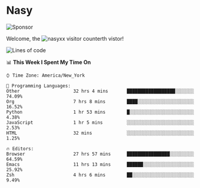 # Nasy

<!--
<p align="center">
<img height="200" src="https://github-readme-stats.vercel.app/api?username=nasyxx&count_private=true&show_icons=true&theme=dracula&include_all_commits=true"/>
<img height="200" src="https://github-readme-stats.vercel.app/api/top-langs/?username=nasyxx&theme=dracula&hide=html,jupyter+notebook&count_private=true&show_icons=true"/>
</p>

  
----------------
-->

![Sponsor](https://img.shields.io/static/v1.svg?label=Sponsor&message=%E2%9D%A4&logo=GitHub&style=flat&color=pink)
 
Welcome, the ![nasyxx visitor counter](https://count.getloli.com/get/@nasyxx?theme=rule34)th vistor!
 
<!--START_SECTION:waka-->
![Lines of code](https://img.shields.io/badge/From%20Hello%20World%20I%27ve%20Written-599653%20lines%20of%20code-blue)

📊 **This Week I Spent My Time On** 

```text
⌚︎ Time Zone: America/New_York

💬 Programming Languages: 
Other                    32 hrs 4 mins       ██████████████████░░░░░░░   74.09% 
Org                      7 hrs 8 mins        ████░░░░░░░░░░░░░░░░░░░░░   16.52% 
Python                   1 hr 53 mins        █░░░░░░░░░░░░░░░░░░░░░░░░   4.38% 
JavaScript               1 hr 5 mins         ░░░░░░░░░░░░░░░░░░░░░░░░░   2.53% 
HTML                     32 mins             ░░░░░░░░░░░░░░░░░░░░░░░░░   1.25%

🔥 Editors: 
Browser                  27 hrs 57 mins      ████████████████░░░░░░░░░   64.59% 
Emacs                    11 hrs 13 mins      ██████░░░░░░░░░░░░░░░░░░░   25.92% 
Zsh                      4 hrs 6 mins        ██░░░░░░░░░░░░░░░░░░░░░░░   9.49%

```


<!--END_SECTION:waka-->

<!-- ![visitors](https://visitor-badge.laobi.icu/badge?page_id=nasyxx.nasyxx) -->
